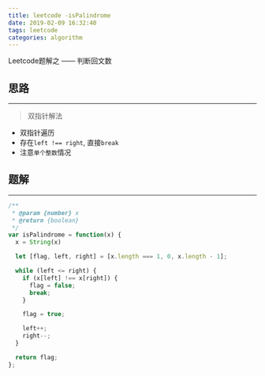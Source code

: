 ```yaml
---
title: leetcode -isPalindrome
date: 2019-02-09 16:32:40
tags: leetcode
categories: algorithm
---
```


Leetcode题解之 —— 判断回文数


<!-- more -->


## 思路

------

> 双指针解法

- 双指针遍历
- 存在`left !== right`, 直接`break`
- 注意`单个整数`情况

## 题解

------

```ts
/**
 * @param {number} x
 * @return {boolean}
 */
var isPalindrome = function(x) {
  x = String(x)

  let [flag, left, right] = [x.length === 1, 0, x.length - 1];

  while (left <= right) {
    if (x[left] !== x[right]) {
      flag = false;
      break;
    }

    flag = true;

    left++;
    right--;
  }

  return flag;
};
```